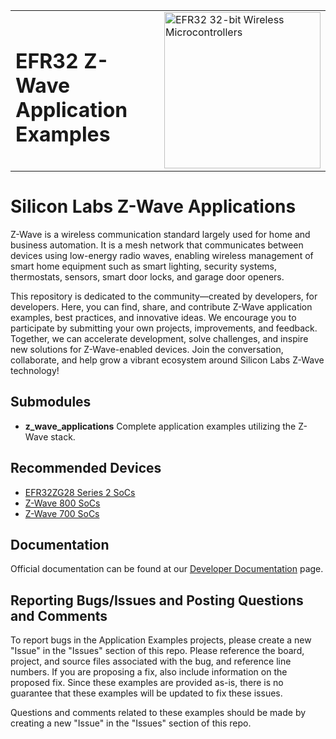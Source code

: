 <table border="0">
  <tr>
    <td align="left" valign="middle">
      <h1>EFR32 Z-Wave Application Examples</h1>
    </td>
    <td align="left" valign="middle">
      <a href="https://www.silabs.com/wireless/z-wave">
        <img src="http://pages.silabs.com/rs/634-SLU-379/images/WGX-transparent.png"  title="Silicon Labs Gecko and Wireless Gecko MCUs" alt="EFR32 32-bit Wireless Microcontrollers" width="250"/>
      </a>
    </td>
  </tr>
</table>

# Silicon Labs Z-Wave Applications #

Z-Wave is a wireless communication standard largely used for home and business automation. It is a mesh network that communicates between devices using low-energy radio waves, enabling wireless management of smart home equipment such as smart lighting, security systems, thermostats, sensors, smart door locks, and garage door openers.

This repository is dedicated to the community—created by developers, for developers. Here, you can find, share, and contribute Z-Wave application examples, best practices, and innovative ideas. We encourage you to participate by submitting your own projects, improvements, and feedback. Together, we can accelerate development, solve challenges, and inspire new solutions for Z-Wave-enabled devices. Join the conversation, collaborate, and help grow a vibrant ecosystem around Silicon Labs Z-Wave technology!

## Submodules ##

- **z_wave_applications**
  Complete application examples utilizing the Z-Wave stack.

## Recommended Devices ##

- [EFR32ZG28 Series 2 SoCs](https://www.silabs.com/wireless/z-wave/efr32zg28-z-wave-800-socs)
- [Z-Wave 800 SoCs](https://www.silabs.com/wireless/z-wave/800-series-modem-soc)
- [Z-Wave 700 SoCs](https://www.silabs.com/wireless/z-wave/700-series-modem-soc)

## Documentation ##

Official documentation can be found at our [Developer Documentation](https://docs.silabs.com/z-wave/latest) page.

## Reporting Bugs/Issues and Posting Questions and Comments ##

To report bugs in the Application Examples projects, please create a new "Issue" in the "Issues" section of this repo. Please reference the board, project, and source files associated with the bug, and reference line numbers. If you are proposing a fix, also include information on the proposed fix. Since these examples are provided as-is, there is no guarantee that these examples will be updated to fix these issues.

Questions and comments related to these examples should be made by creating a new "Issue" in the "Issues" section of this repo.
